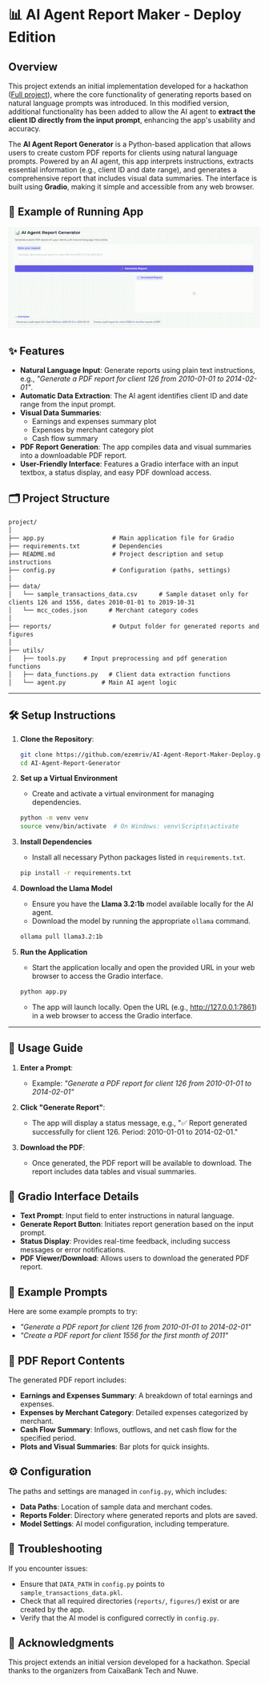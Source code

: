 # 📊 AI Agent Report Maker - Deploy Edition

## Overview
This project extends an initial implementation developed for a hackathon ([Full project](https://github.com/ezemriv/AI-Agent-Report-Maker-Full)), where the core functionality of generating reports based on natural language prompts was introduced. In this modified version, additional functionality has been added to allow the AI agent to **extract the client ID directly from the input prompt**, enhancing the app's usability and accuracy.

The **AI Agent Report Generator** is a Python-based application that allows users to create custom PDF reports for clients using natural language prompts. Powered by an AI agent, this app interprets instructions, extracts essential information (e.g., client ID and date range), and generates a comprehensive report that includes visual data summaries. The interface is built using **Gradio**, making it simple and accessible from any web browser.

## 🚀 Example of Running App

<p align="center">
  <img src="gif/running.gif" alt="App Running Example" width="600"/>
</p>

## ✨ Features
- **Natural Language Input**: Generate reports using plain text instructions, e.g., _"Generate a PDF report for client 126 from 2010-01-01 to 2014-02-01"_.
- **Automatic Data Extraction**: The AI agent identifies client ID and date range from the input prompt.
- **Visual Data Summaries**:
  - Earnings and expenses summary plot
  - Expenses by merchant category plot
  - Cash flow summary
- **PDF Report Generation**: The app compiles data and visual summaries into a downloadable PDF report.
- **User-Friendly Interface**: Features a Gradio interface with an input textbox, a status display, and easy PDF download access.

## 🗂️ Project Structure

```plaintext
project/
│
├── app.py                   # Main application file for Gradio
├── requirements.txt         # Dependencies
├── README.md                # Project description and setup instructions
├── config.py                # Configuration (paths, settings)
│
├── data/
│   └── sample_transactions_data.csv      # Sample dataset only for clients 126 and 1556, dates 2010-01-01 to 2019-10-31
│   └── mcc_codes.json      # Merchant category codes
│
├── reports/                 # Output folder for generated reports and figures
│
├── utils/
│   ├── tools.py     # Input preprocessing and pdf generation functions
│   ├── data_functions.py   # Client data extraction functions
│   └── agent.py          # Main AI agent logic
```

---

## 🛠️ Setup Instructions

1. **Clone the Repository**:
   ```bash
   git clone https://github.com/ezemriv/AI-Agent-Report-Maker-Deploy.git
   cd AI-Agent-Report-Generator
   ```
2. **Set up a Virtual Environment**
   - Create and activate a virtual environment for managing dependencies.
   ```bash
   python -m venv venv
   source venv/bin/activate  # On Windows: venv\Scripts\activate
   ```
3. **Install Dependencies**
   - Install all necessary Python packages listed in `requirements.txt`.
   ```bash
   pip install -r requirements.txt
    ```

4. **Download the Llama Model**
   - Ensure you have the **Llama 3.2:1b** model available locally for the AI agent.
   - Download the model by running the appropriate `ollama` command.
   ```bash
   ollama pull llama3.2:1b
    ```

5. **Run the Application**
   - Start the application locally and open the provided URL in your web browser to access the Gradio interface.
   ```bash
   python app.py
   ```
   - The app will launch locally. Open the URL (e.g., http://127.0.0.1:7861) in a web browser to access the Gradio interface.

---

## 🚀 Usage Guide

1. **Enter a Prompt**:
   - Example: _"Generate a PDF report for client 126 from 2010-01-01 to 2014-02-01"_

2. **Click "Generate Report"**:
   - The app will display a status message, e.g., "✅ Report generated successfully for client 126. Period: 2010-01-01 to 2014-02-01."

3. **Download the PDF**:
   - Once generated, the PDF report will be available to download. The report includes data tables and visual summaries.

## 🎨 Gradio Interface Details

- **Text Prompt**: Input field to enter instructions in natural language.
- **Generate Report Button**: Initiates report generation based on the input prompt.
- **Status Display**: Provides real-time feedback, including success messages or error notifications.
- **PDF Viewer/Download**: Allows users to download the generated PDF report.

## 📝 Example Prompts

Here are some example prompts to try:
- _"Generate a PDF report for client 126 from 2010-01-01 to 2014-02-01"_
- _"Create a PDF report for client 1556 for the first month of 2011"_

## 📄 PDF Report Contents
The generated PDF report includes:
- **Earnings and Expenses Summary**: A breakdown of total earnings and expenses.
- **Expenses by Merchant Category**: Detailed expenses categorized by merchant.
- **Cash Flow Summary**: Inflows, outflows, and net cash flow for the specified period.
- **Plots and Visual Summaries**: Bar plots for quick insights.

## ⚙️ Configuration
The paths and settings are managed in `config.py`, which includes:
- **Data Paths**: Location of sample data and merchant codes.
- **Reports Folder**: Directory where generated reports and plots are saved.
- **Model Settings**: AI model configuration, including temperature.

## 🐛 Troubleshooting
If you encounter issues:
- Ensure that `DATA_PATH` in `config.py` points to `sample_transactions_data.pkl`.
- Check that all required directories (`reports/`, `figures/`) exist or are created by the app.
- Verify that the AI model is configured correctly in `config.py`.

## 🙏 Acknowledgments
This project extends an initial version developed for a hackathon. Special thanks to the organizers from CaixaBank Tech and Nuwe.
